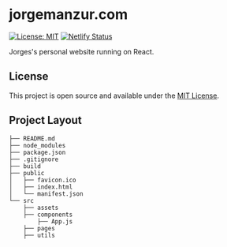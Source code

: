 # jorgemanzur.com

[![License: MIT](https://img.shields.io/badge/License-MIT-blue.svg)](https://opensource.org/licenses/MIT) [![Netlify Status](https://api.netlify.com/api/v1/badges/0a51d0e9-f611-4dd8-887f-fc1889e68540/deploy-status)](https://app.netlify.com/sites/jorge-manzur-dev/deploys)

Jorges's personal website running on React.

## License

This project is open source and available under the [MIT License](LICENSE).

## Project Layout

```
├── README.md
├── node_modules
├── package.json
├── .gitignore
├── build
├── public
│   ├── favicon.ico
│   ├── index.html
│   └── manifest.json
└── src
    ├── assets
    ├── components
        ├── App.js
    ├── pages
    ├── utils

```
